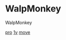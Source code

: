 # WalpMonkey
WalpMonkey
<!DOCTYPE HTML>
<body>
<a href="https://roid.strangled.net/" target="https://roid.strangled.net/">pro</a>
<a href="https://angrytree0.github.io/projects/1v1lol/index.html#" target="https://angrytree0.github.io/projects/1v1lol/index.html#">1v</a>
  <a href="https://letmegooglethat.com/?q=watchseries+.+pe">move</a>
</body>
